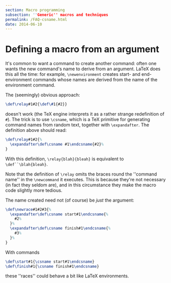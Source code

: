 ```yaml
---
section: Macro programming
subsection: ''Generic'' macros and techniques
permalink: /FAQ-csname.html
date: 2014-06-10
---
```


# Defining a macro from an argument

It's common to want a command to create another command: often one
wants the new command's name to derive from an argument.  LaTeX
does this all the time: for example, `\newenvironment` creates
start- and end-environment commands whose names are derived from the
name of the environment command.

The (seemingly) obvious approach:
```latex
\def\relay#1#2{\def\#1{#2}}
```
doesn't work (the TeX engine interprets it
as a rather strange redefinition of `#`).  The trick is to use
`\csname`, which is a TeX primitive for generating command names
from random text, together with `\expandafter`.  The definition
above should read:
<!-- {% raw %} -->
```latex
\def\relay#1#2{%
  \expandafter\def\csname #1\endcsname{#2}%
}
```
<!-- {% endraw %} -->
With this definition, `\relay{blah}{bleah}` is equivalent to
`\def``\blah{bleah}`.

Note that the definition of `\relay` omits the braces round the
''command name'' in the `\newcommand` it executes.  This is
because they're not necessary (in fact they seldom are), and in this
circumstance they make the macro code slightly more tedious.

The name created need not (of course) be _just_ the argument:
<!-- {% raw %} -->
```latex
\def\newrace#1#2#3{%
  \expandafter\def\csname start#1\endcsname{%
    #2%
  }%
  \expandafter\def\csname finish#1\endcsname{%
    #3%
  }%
}
```
<!-- {% endraw %} -->
With commands
```latex
\def\start#1{\csname start#1\endcsname}
\def\finish#1{\csname finish#1\endcsname}
```
these ''races'' could behave a bit like LaTeX environments.

